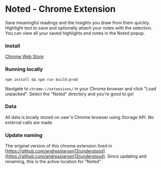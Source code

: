 # Noted - Chrome Extension
Save meaningful readings and the insights you draw from them quickly. Highlight text to save and optionally attach your notes with the selection. You can view all your saved highlights and notes in the Noted popup.

### Install
[Chrome Web Store](https://chrome.google.com/webstore/detail/noted/imlpboogehgimmfiilnkcgbimkibkmip)

### Running locally
`npm install && npm run build:prod`

Navigate to `chrome://extensions/` in your Chrome browser and click "Load unpacked". Select the "Noted" directory and you're good to go!

### Data
All data is locally stored on user's Chrome browser using Storage API. No external calls are made

### Update naming
The original version of this chrome extension lived in [https://github.com/andreaslarsen13/understood](https://github.com/andreaslarsen13/understood). Since updating and renaming, this is the active location for "Noted"